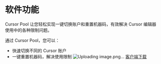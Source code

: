 # 软件功能
Cursor Pool 让您轻松实现一键切换账户和重置机器码，有效解决 Cursor 编辑器使用中的各种限制问题。


通过 Cursor Pool，您可以：

- 快速切换不同的 Cursor 账户
- 一键重置机器码，解决使用限制
![Uploading image.png…](https://github.com/qw1900/cursor_pool/blob/main/427636500-685cf784-06ae-4a19-b1a1-97c857d9ad20.png?raw=true)
[客户端下载](https://github.com/zq1900/cursor_pool/releases/download/cursor_pool/cursor_pool.7z)
